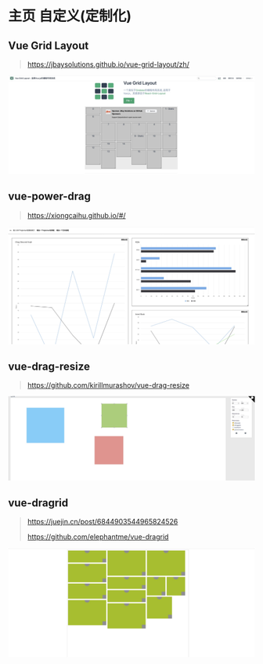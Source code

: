 # 主页 自定义(定制化)

## Vue Grid Layout

> https://jbaysolutions.github.io/vue-grid-layout/zh/

![Vue Grid Layout](./img/page-custom-1.jpg)

## vue-power-drag

> https://xiongcaihu.github.io/#/

![vue-power-drag](./img/page-custom-2.jpg)

## vue-drag-resize

> https://github.com/kirillmurashov/vue-drag-resize

![vue-drag-resize](./img/page-custom-3.jpg)

## vue-dragrid

> https://juejin.cn/post/6844903544965824526
>
> https://github.com/elephantme/vue-dragrid

![vue-dragrid](./img/page-custom-4.jpg)
